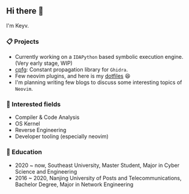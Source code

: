 ## Hi there 👋

I'm Keyv. 

### 📋 Projects

- Currently working on a `IDAPython` based symbolic execution engine. (Very early stage, WIP)
- [cpfg](https://github.com/keyvchan/cpfg): Constant propagation library for `Ghidra`.
- Few neovim plugins, and here is my [dotfiles](https://github.com/keyvchan/dotfiles) 😆
- I'm planning writing few blogs to discuss some interesting topics of `Neovim`.

### 🔭 Interested fields

- Compiler & Code Analysis 
- OS Kernel 
- Reverse Engineering 
- Developer tooling (especially neovim)

### 📖 Education

- 2020 ~ now, Southeast University, Master Student, Major in Cyber Science and Engineering
- 2016 ~ 2020, Nanjing University of Posts and Telecommunications, Bachelor Degree, Major in Network Engineering
